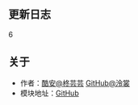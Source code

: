 ## 更新日志
6

## 关于
- 作者：[酷安@柊芸芸](http://www.coolapk.com/u/11696005) [GitHub@泠裳](https://github.com/Lslingshang)
- 模块地址：[GitHub](https://github.com/Lslingshang/Memory.expansion.writeback)
